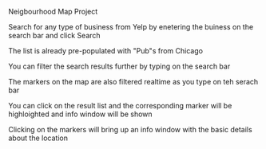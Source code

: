 Neigbourhood Map Project

Search for any type of business from Yelp by enetering the buiness on the search bar and click Search

The list is already pre-populated with "Pub"s from Chicago

You can filter the search results further by typing on the search bar

The markers on the map are also filtered realtime as you type on teh serach bar

You can click on the result list and the corresponding marker will be highloighted and info window will be shown

Clicking on the markers will bring up an info window with the basic details about the location


